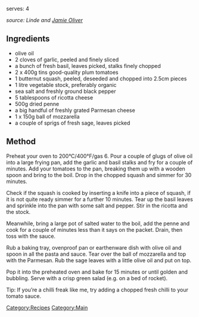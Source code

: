 serves: 4

*source: Linde and [Jamie
Oliver](http://www.jamieoliver.com/recipes/vegetarian-recipes/squash-ricotta-pasta-bake)*

Ingredients
-----------

-   olive oil
-   2 cloves of garlic, peeled and finely sliced
-   a bunch of fresh basil, leaves picked, stalks finely chopped
-   2 x 400g tins good-quality plum tomatoes
-   1 butternut squash, peeled, deseeded and chopped into 2.5cm pieces
-   1 litre vegetable stock, preferably organic
-   sea salt and freshly ground black pepper
-   5 tablespoons of ricotta cheese
-   500g dried penne
-   a big handful of freshly grated Parmesan cheese
-   1 x 150g ball of mozzarella
-   a couple of sprigs of fresh sage, leaves picked

Method
------

Preheat your oven to 200°C/400°F/gas 6. Pour a couple of glugs of olive
oil into a large frying pan, add the garlic and basil stalks and fry for
a couple of minutes. Add your tomatoes to the pan, breaking them up with
a wooden spoon and bring to the boil. Drop in the chopped squash and
simmer for 30 minutes.

Check if the squash is cooked by inserting a knife into a piece of
squash, if it is not quite ready simmer for a further 10 minutes. Tear
up the basil leaves and sprinkle into the pan with some salt and pepper.
Stir in the ricotta and the stock.

Meanwhile, bring a large pot of salted water to the boil, add the penne
and cook for a couple of minutes less than it says on the packet. Drain,
then toss with the sauce.

Rub a baking tray, ovenproof pan or earthenware dish with olive oil and
spoon in all the pasta and sauce. Tear over the ball of mozzarella and
top with the Parmesan. Rub the sage leaves with a little olive oil and
put on top.

Pop it into the preheated oven and bake for 15 minutes or until golden
and bubbling. Serve with a crisp green salad (e.g. on a bed of rocket).

Tip: If you’re a chilli freak like me, try adding a chopped fresh chilli
to your tomato sauce.

<Category:Recipes> <Category:Main>

